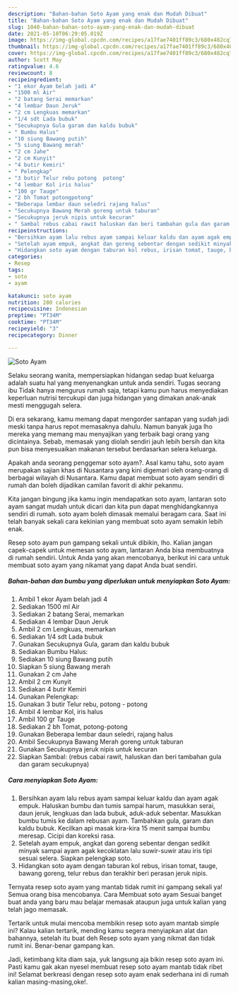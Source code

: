 ```yaml
---
description: "Bahan-bahan Soto Ayam yang enak dan Mudah Dibuat"
title: "Bahan-bahan Soto Ayam yang enak dan Mudah Dibuat"
slug: 1040-bahan-bahan-soto-ayam-yang-enak-dan-mudah-dibuat
date: 2021-05-10T06:29:05.019Z
image: https://img-global.cpcdn.com/recipes/a17fae7401ff89c3/680x482cq70/soto-ayam-foto-resep-utama.jpg
thumbnail: https://img-global.cpcdn.com/recipes/a17fae7401ff89c3/680x482cq70/soto-ayam-foto-resep-utama.jpg
cover: https://img-global.cpcdn.com/recipes/a17fae7401ff89c3/680x482cq70/soto-ayam-foto-resep-utama.jpg
author: Scott May
ratingvalue: 4.6
reviewcount: 8
recipeingredient:
- "1 ekor Ayam belah jadi 4"
- "1500 ml Air"
- "2 batang Serai memarkan"
- "4 lembar Daun Jeruk"
- "2 cm Lengkuas memarkan"
- "1/4 sdt Lada bubuk"
- "Secukupnya Gula garam dan kaldu bubuk"
- " Bumbu Halus"
- "10 siung Bawang putih"
- "5 siung Bawang merah"
- "2 cm Jahe"
- "2 cm Kunyit"
- "4 butir Kemiri"
- " Pelengkap"
- "3 butir Telur rebu potong  potong"
- "4 lembar Kol iris halus"
- "100 gr Tauge"
- "2 bh Tomat potongpotong"
- "Beberapa lembar daun seledri rajang halus"
- "Secukupnya Bawang Merah goreng untuk taburan"
- "Secukupnya jeruk nipis untuk kecuran"
- " Sambal rebus cabai rawit haluskan dan beri tambahan gula dan garam secukupnya"
recipeinstructions:
- "Bersihkan ayam lalu rebus ayam sampai keluar kaldu dan ayam agak empuk. Haluskan bumbu dan tumis sampai harum, masukkan serai, daun jeruk, lengkuas dan lada bubuk, aduk-aduk sebentar. Masukkan bumbu tumis ke dalam rebusan ayam. Tambahkan gula, garam dan kaldu bubuk. Kecilkan api masak kira-kira 15 menit sampai bumbu meresap. Cicipi dan koreksi rasa."
- "Setelah ayam empuk, angkat dan goreng sebentar dengan sedikit minyak sampai ayam agak kecoklatan lalu suwir-suwir atau iris tipi sesuai selera. Siapkan pelengkap soto."
- "Hidangkan soto ayam dengan taburan kol rebus, irisan tomat, tauge, bawang goreng, telur rebus dan terakhir beri perasan jeruk nipis."
categories:
- Resep
tags:
- soto
- ayam

katakunci: soto ayam 
nutrition: 280 calories
recipecuisine: Indonesian
preptime: "PT34M"
cooktime: "PT34M"
recipeyield: "3"
recipecategory: Dinner

---
```



![Soto Ayam](https://img-global.cpcdn.com/recipes/a17fae7401ff89c3/680x482cq70/soto-ayam-foto-resep-utama.jpg)

Selaku seorang wanita, mempersiapkan hidangan sedap buat keluarga adalah suatu hal yang menyenangkan untuk anda sendiri. Tugas seorang ibu Tidak hanya mengurus rumah saja, tetapi kamu pun harus menyediakan keperluan nutrisi tercukupi dan juga hidangan yang dimakan anak-anak mesti menggugah selera.

Di era  sekarang, kamu memang dapat mengorder santapan yang sudah jadi meski tanpa harus repot memasaknya dahulu. Namun banyak juga lho mereka yang memang mau menyajikan yang terbaik bagi orang yang dicintainya. Sebab, memasak yang diolah sendiri jauh lebih bersih dan kita pun bisa menyesuaikan makanan tersebut berdasarkan selera keluarga. 



Apakah anda seorang penggemar soto ayam?. Asal kamu tahu, soto ayam merupakan sajian khas di Nusantara yang kini digemari oleh orang-orang di berbagai wilayah di Nusantara. Kamu dapat membuat soto ayam sendiri di rumah dan boleh dijadikan camilan favorit di akhir pekanmu.

Kita jangan bingung jika kamu ingin mendapatkan soto ayam, lantaran soto ayam sangat mudah untuk dicari dan kita pun dapat menghidangkannya sendiri di rumah. soto ayam boleh dimasak memalui beragam cara. Saat ini telah banyak sekali cara kekinian yang membuat soto ayam semakin lebih enak.

Resep soto ayam pun gampang sekali untuk dibikin, lho. Kalian jangan capek-capek untuk memesan soto ayam, lantaran Anda bisa membuatnya di rumah sendiri. Untuk Anda yang akan mencobanya, berikut ini cara untuk membuat soto ayam yang nikamat yang dapat Anda buat sendiri.

<!--inarticleads1-->

##### Bahan-bahan dan bumbu yang diperlukan untuk menyiapkan Soto Ayam:

1. Ambil 1 ekor Ayam belah jadi 4
1. Sediakan 1500 ml Air
1. Sediakan 2 batang Serai, memarkan
1. Sediakan 4 lembar Daun Jeruk
1. Ambil 2 cm Lengkuas, memarkan
1. Sediakan 1/4 sdt Lada bubuk
1. Gunakan Secukupnya Gula, garam dan kaldu bubuk
1. Sediakan  Bumbu Halus:
1. Sediakan 10 siung Bawang putih
1. Siapkan 5 siung Bawang merah
1. Gunakan 2 cm Jahe
1. Ambil 2 cm Kunyit
1. Sediakan 4 butir Kemiri
1. Gunakan  Pelengkap:
1. Gunakan 3 butir Telur rebu, potong - potong
1. Ambil 4 lembar Kol, iris halus
1. Ambil 100 gr Tauge
1. Sediakan 2 bh Tomat, potong-potong
1. Gunakan Beberapa lembar daun seledri, rajang halus
1. Ambil Secukupnya Bawang Merah goreng untuk taburan
1. Gunakan Secukupnya jeruk nipis untuk kecuran
1. Siapkan  Sambal: (rebus cabai rawit, haluskan dan beri tambahan gula dan garam secukupnya)




<!--inarticleads2-->

##### Cara menyiapkan Soto Ayam:

1. Bersihkan ayam lalu rebus ayam sampai keluar kaldu dan ayam agak empuk. Haluskan bumbu dan tumis sampai harum, masukkan serai, daun jeruk, lengkuas dan lada bubuk, aduk-aduk sebentar. Masukkan bumbu tumis ke dalam rebusan ayam. Tambahkan gula, garam dan kaldu bubuk. Kecilkan api masak kira-kira 15 menit sampai bumbu meresap. Cicipi dan koreksi rasa.
1. Setelah ayam empuk, angkat dan goreng sebentar dengan sedikit minyak sampai ayam agak kecoklatan lalu suwir-suwir atau iris tipi sesuai selera. Siapkan pelengkap soto.
1. Hidangkan soto ayam dengan taburan kol rebus, irisan tomat, tauge, bawang goreng, telur rebus dan terakhir beri perasan jeruk nipis.




Ternyata resep soto ayam yang mantab tidak rumit ini gampang sekali ya! Semua orang bisa mencobanya. Cara Membuat soto ayam Sesuai banget buat anda yang baru mau belajar memasak ataupun juga untuk kalian yang telah jago memasak.

Tertarik untuk mulai mencoba membikin resep soto ayam mantab simple ini? Kalau kalian tertarik, mending kamu segera menyiapkan alat dan bahannya, setelah itu buat deh Resep soto ayam yang nikmat dan tidak rumit ini. Benar-benar gampang kan. 

Jadi, ketimbang kita diam saja, yuk langsung aja bikin resep soto ayam ini. Pasti kamu gak akan nyesel membuat resep soto ayam mantab tidak ribet ini! Selamat berkreasi dengan resep soto ayam enak sederhana ini di rumah kalian masing-masing,oke!.

